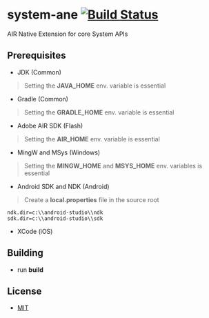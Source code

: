 system-ane [![Build Status](https://travis-ci.org/ane-community/system-ane.png?branch=master)](https://travis-ci.org/ane-community/system-ane)
==========

AIR Native Extension for core System APIs

## Prerequisites

* JDK (Common)

> Setting the **JAVA_HOME** env. variable is essential

* Gradle (Common)

> Setting the **GRADLE_HOME** env. variable is essential

* Adobe AIR SDK (Flash)

> Setting the **AIR_HOME** env. variable is essential

* MingW and MSys (Windows)

> Setting the **MINGW_HOME** and **MSYS_HOME** env. variables is essential

* Android SDK and NDK (Android)

> Create a **local.properties** file in the source root

    ndk.dir=c:\\android-studio\\ndk
    sdk.dir=c:\\android-studio\\sdk

* XCode (iOS)

## Building

* run **build**

## License

* [MIT](http://opensource.org/licenses/MIT)
